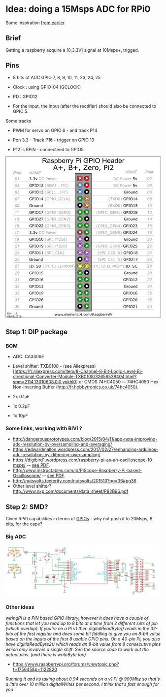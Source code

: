 # Idea: doing a 15Msps ADC for RPi0

Some inspiration [from earlier](/croaker/notes_RPi0.md)


## Brief

Getting a raspberry acquire a [0;3.3V] signal at 10Msps+, trigged.

## Pins

* 8 bits of ADC GPIO 7, 8, 9, 10, 11, 23, 24, 25
* Clock : using GPIO-04 (GCLOCK)

* PD : GPIO12
* For the input, the input (after the rectifier) should also be connected to GPIO 5.

Some tracks

* PWM for servo on GPIO 6 - and track P14
* Pon 3.3 - Track P16 - trigger on GPIO 13

* P12 is RPiN - connecteed to GPIO5



![](/goblin/pi0/images/GPIO.png)

## Step 1: DIP package

### BOM

* ADC: CA3306E
* Level shifter: TXB0108 - (see Aliexpress)[https://fr.aliexpress.com/item/8-Channel-8-Bit-Logic-Level-Bi-directional-Converter-Module-TXB0108/32656538404.html?spm=2114.13010608.0.0.yokhl0] or CMOS 74HC4050 -- 74HC4050 Hex Non-Inverting Buffer (http://fr.hobbytronics.co.uk/74hc4050).

* 2x 0.1µF
* 1x 0.2µF
* 1x 10µF



### Some links, working with BiVi ?

* http://dangerousprototypes.com/blog/2015/04/11/app-note-improving-adc-resolution-by-oversampling-and-averaging/
* https://edwardmallon.wordpress.com/2017/02/27/enhancing-arduinos-adc-resolution-by-dithering-oversampling/
* https://digibird1.wordpress.com/raspberry-pi-as-an-oscilloscope-10-msps/ -- [see PDF](/goblin/pi0/PiScopeDigibird.pdf).
* http://www.instructables.com/id/PiScope-Raspberry-Pi-based-Oscilloscope/  -- [see PDF](/goblin/pi0/PiScope.pdf).
* http://nutsvolts.texterity.com/nutsvolts/201510?pg=36#pg36 
* Other level shifter? http://www.nxp.com/documents/data_sheet/P82B96.pdf

## Step 2: SMD? 

Given RPi0 capabilities in terms of [GPIOs](/croaker/notes_RPi0.md) - why not push it to 20Msps, 8 bits, for the cape?


### Big ADC

![](/goblin/pi0/images/tentativeADC.png)

### Other ideas

_wiringPi is a PIN based GPIO library, however it does have a couple of functions that let you read up to 8 bits at a time from 2 different sets of pin (which overlap). If you're on a Pi v1 then digitalReadByte() reads in the 32-bits of the first register and does some bit fiddling to give you an 8-bit value based on the inputs of the first 8 usable GPIO pins. On a 40-pin Pi, you also have digitlaReadByte2() which reads an 8-bit value from 8 consecutive pins which only involves a single shift. See the source code to work out the actual pins. (and there is writeByte too)_

* https://www.raspberrypi.org/forums/viewtopic.php?t=175645&p=1122820

_Running it and its taking about 0.94 seconds on a v1 Pi @ 900Mhz so that's a little over 10 million digitalWrites per second. I think that's fast enough for you_


